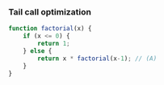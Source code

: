 ### Tail call optimization
```js
function factorial(x) {
    if (x <= 0) {
        return 1;
    } else {
        return x * factorial(x-1); // (A)
    }
}
```
